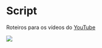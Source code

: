 # Script

Roteiros para os vídeos do [YouTube](https://www.youtube.com/channel/UCmbNWlpq8o3dpqY6c9HDGXg?view_as=subscriber)

![](https://drive.google.com/file/d/1cWRERqqfbVFCviAe0ep6nsOaWJcr284Z/view?usp=sharing)
